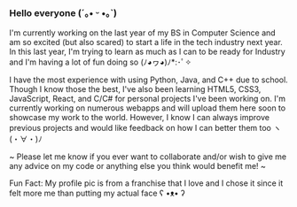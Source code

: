 ### Hello everyone (´｡• ᵕ •｡`)

<!--
**allenjhane/allenjhane** is a ✨ _special_ ✨ repository because its `README.md` (this file) appears on your GitHub profile.

Here are some ideas to get you started:

- 🔭 I’m currently working on ...
- 🌱 I’m currently learning ...
- 👯 I’m looking to collaborate on ...
- 🤔 I’m looking for help with ...
- 💬 Ask me about ...
- 📫 How to reach me: ...
- 😄 Pronouns: ...
- ⚡ Fun fact: ...
-->

I'm currently working on the last year of my BS in Computer Science and am so excited (but also scared) to start a life in the tech industry next year. In this last year, I'm trying to learn as much as I can to be ready for Industry and I'm having a lot of fun doing so (ﾉ◕ヮ◕)ﾉ*:･ﾟ✧

I have the most experience with using Python, Java, and C++ due to school. Though I know those the best, I've also been learning HTML5, CSS3, JavaScript, React, and C/C# for personal projects I've been working on. I'm currently working on numerous webapps and will upload them here soon to showcase my work to the world. However, I know I can always improve previous projects and would like feedback on how I can better them too ヽ(・∀・)ﾉ

~ Please let me know if you ever want to collaborate and/or wish to give me any advice on my code or anything else you think would benefit me! ~

Fun Fact: My profile pic is from a franchise that I love and I chose it since it felt more me than putting my actual face ʕ •ᴥ• ʔ
